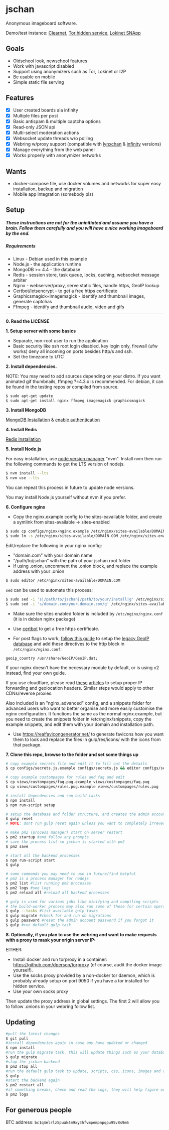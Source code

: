 # jschan
Anonymous imageboard software.

Demo/test instance: [Clearnet](https://fatchan.org),  [Tor hidden service](http://cimixezweeq64g42vl6tyhk4becxhi4ldwqq6w43u53qhwsd3s4c3lyd.onion/), [Lokinet SNApp](http://e8zhrn4ideccyy6wfs8gyytdgz8xmcn11f1y5o557z3g8a18gf4y.loki/)

## Goals
- Oldschool look, newschool features
- Work with javascript disabled
- Support using anonymizers such as Tor, Lokinet or I2P
- Be usable on mobile
- Simple static file serving

## Features
- [x] User created boards ala infinity
- [x] Multiple files per post
- [x] Basic antispam & multiple captcha options
- [x] Read-only JSON api
- [x] Multi-select moderation actions
- [x] Websocket update threads w/o polling
- [x] Webring w/proxy support (compatible with [lynxchan](https://gitlab.com/alogware/LynxChanAddon-Webring) & [infinity](https://gitlab.com/Tenicu/infinityaddon-webring) versions)
- [x] Manage everything from the web panel
- [x] Works properly with anonymizer networks

## Wants
- docker-compose file, use docker volumes and networks for super easy installation, backup and migration
- Mobile app integration (somebody pls)

## Setup
##### These instructions are not for the uninitiated and assume you have a brain. Follow them carefully and you will have a nice working imageboard by the end.

##### Requirements
- Linux - Debian used in this example
- Node.js - the application runtime
- MongoDB >= 4.4 - the database
- Redis - session store, task queue, locks, caching, websocket message arbiter
- Nginx - webserver/proxy, serve static files, handle https, GeoIP lookup
- Certbot/letsencrypt - to get a free https certificate
- Graphicsmagick+Imagemagick - identify and thumbnail images, generate captchas
- Ffmpeg - identify and thumbnail audio, video and gifs

-----

**0. Read the LICENSE**

**1. Setup server with some basics**

- Separate, non-root user to run the application
- Basic security like ssh root login disabled, key login only, firewall (ufw works) deny all incoming on ports besides http/s and ssh.
- Set the timezone to UTC

**2. Install dependencies.**

NOTE: You may need to add sources depending on your distro. If you want animated gif thumbnails, ffmpeg ?=4.3.x is recommended. For debian, it can be found in the testing repos or compiled from source.
```bash
$ sudo apt-get update
$ sudo apt-get install nginx ffmpeg imagemagick graphicsmagick
```

**3. Install MongoDB**

[MongoDB Installation](https://docs.mongodb.com/manual/tutorial/install-mongodb-on-debian/#install-mongodb-community-edition-on-debian) & [enable authentication](https://medium.com/mongoaudit/how-to-enable-authentication-on-mongodb-b9e8a924efac)

**4. Install Redis**

[Redis Installation](https://www.digitalocean.com/community/tutorials/how-to-install-and-secure-redis-on-debian-9)

**5. Install Node.js**

For easy installation, use [node version manager](https://github.com/nvm-sh/nvm) "nvm".
Install nvm then run the following commands to get the LTS version of nodejs.
```bash
$ nvm install --lts
$ nvm use --lts
```
You can repeat this process in future to update node versions.

You may install Node.js yourself without nvm if you prefer.

**6. Configure nginx**

- Copy the nginx.example config to the sites-eavailable folder, and create a symlink from sites-available -> sites-enabled
```bash
$ sudo cp configs/nginx/nginx.example /etc/nginx/sites-available/DOMAIN.COM
$ sudo ln -s /etc/nginx/sites-available/DOMAIN.COM /etc/nginx/sites-enabled/DOMAIN.COM
```

Edit/replace the following in your nginx config:
- "domain.com" with your domain name
- "/path/to/jschan" with the path of your jschan root folder
- If using .onion, uncomment the .onion block, and replace the example address with your .onion
```bash
$ sudo editor /etc/nginx/sites-available/DOMAIN.COM
```

`sed` can be used to automate this process:
```bash
$ sudo sed -i 's|/path/to/jschan|/path/to/your/install|g' /etc/nginx/sites-available/DOMAIN.COM
$ sudo sed -i 's/domain.com/your.domain.com/g' /etc/nginx/sites-available/DOMAIN.COM
```

- Make sure the sites enabled folder is included by `/etc/nginx/nginx.conf` (it is in debian nginx package)
- Use [certbot](https://certbot.eff.org/) to get a free https certificate.

- For post flags to work, [follow this guide](http://archive.is/2SMOb) to setup the [legacy GeoIP database](https://www.miyuru.lk/geoiplegacy) and add these directives to the http block in `/etc/nginx/nginx.conf`:
```
geoip_country /usr/share/GeoIP/GeoIP.dat;
```
If your nginx doesn't have the necessary module by default, or is using v2 instead, find your own guide.

If you use cloudflare, please read [these](https://support.cloudflare.com/hc/en-us/articles/200170786-Restoring-original-visitor-IPs-Logging-visitor-IP-addresses-with-mod-cloudflare-) [articles](https://support.cloudflare.com/hc/en-us/articles/200168236-Configuring-Cloudflare-IP-Geolocation) to setup proper IP forwarding and geolocation headers. Similar steps would apply to other CDNs/reverse proxies.

Also included is an "nginx_advanced" config, and a snippets folder for advanced users who want to better organise and more easily customise the nginx configuration. It functions the same as the normal nginx.example, but you need to create the snippets folder in /etc/nginx/snippets, copy the example snippets, and edit them with your domain and installation path.

- Use https://realfavicongenerator.net/ to generate favicons how you want them to look and replace the files in gulp/res/icons/ with the icons from that package.

**7. Clone this repo, browse to the folder and set some things up**

```bash
# copy example secrets file and edit it to fill out the details
$ cp configs/secrets.js.example configs/secrets.js && editor configs/secrets.js

# copy example custompages for rules and faq and edit
$ cp views/custompages/faq.pug.example views/custompages/faq.pug
$ cp views/custompages/rules.pug.example views/custompages/rules.pug

# install dependencies and run build tasks
$ npm install
$ npm run-script setup

# setup the database and folder structure, and creates the admin account. **The (random) password will be printed in the command line.**
$ gulp reset
# NOTE: dont run gulp reset again unless you want to completely irreversibly wipe everything

# make pm2 (process manager) start on server restart
$ pm2 startup #and follow any prompts
# save the process list so jschan is started with pm2
$ pm2 save

# start all the backend processes
$ npm run-script start
$ gulp

# some commands you may need to use in future/find helpful
# pm2 is a process manager for nodejs
$ pm2 list #list running pm2 processes
$ pm2 logs #see logs
$ pm2 reload all #reload all backend processes

# gulp is used for various jobs like minifying and compiling scripts
# the build-worker process may also run some of these for certain operations e.g. editing global settings in the web panel
$ gulp --tasks #list available gulp tasks
$ gulp migrate #check for and run db migrations
$ gulp password #reset the admin account password if you forgot it
$ gulp #run default gulp task
```

**8. Optionally, if you plan to use the webring and want to make requests with a proxy to mask your origin server IP:**

EITHER:

- Install docker and run torproxy in a container: https://github.com/dperson/torproxy (of course, audit the docker image yourself).
- Use the socks proxy provided by a non-docker tor daemon, which is probably already setup on port 9050 if you have a tor installed for hidden service.
- Use your own socks proxy

Then update the proxy address in global settings. The first 2 will allow you to follow .onions in your webring follow list.

## Updating

```bash
#pull the latest changes
$ git pull
#install dependencies again in case any have updated or changed
$ npm install
#run the gulp migrate task. this will update things such as your database schema
$ gulp migrate
#stop the jschan backend
$ pm2 stop all
#run the default gulp task to update, scripts, css, icons, images and delete old html
$ gulp
#start the backend again
$ pm2 restart all
#if something breaks, check and read the logs, they will help figure out what went wrong
$ pm2 logs
```

## For generous people

BTC address: `bc1q4elrlz5puak4m9xy3hfvmpempnpqpu95v8s9m6`

